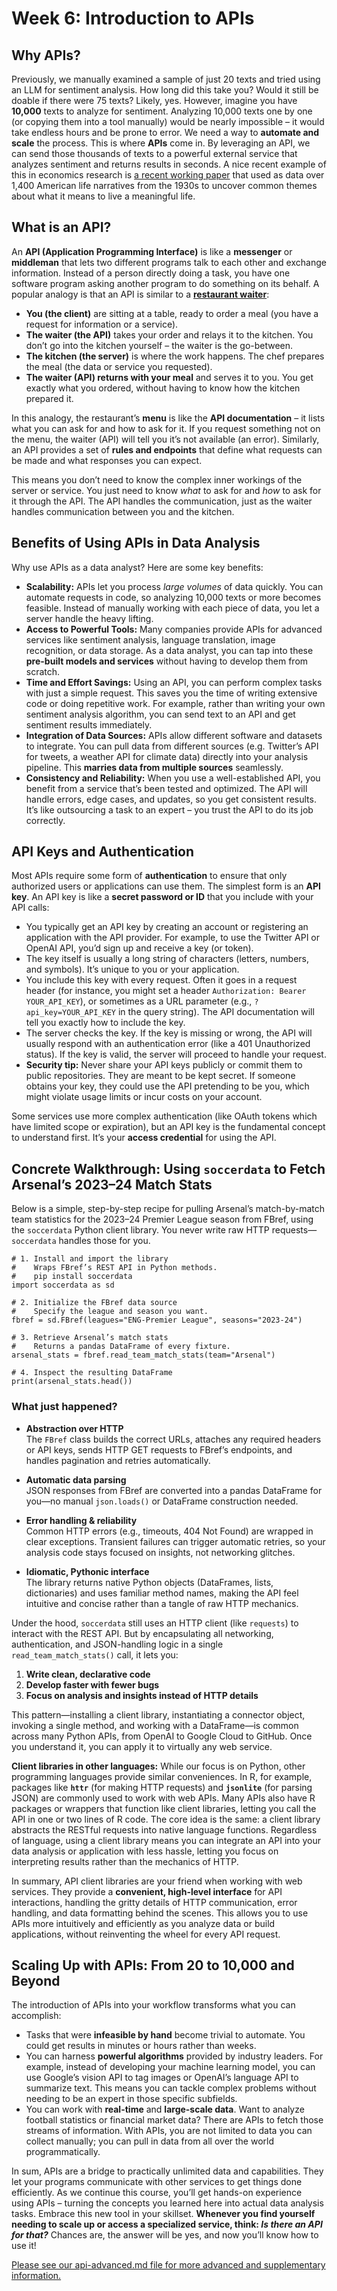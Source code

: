 # Week 6: Introduction to APIs

## Why APIs?

Previously, we manually examined a sample of just 20 texts and tried using an LLM for sentiment analysis. How long did this take you? Would it still be doable if there were 75 texts? Likely, yes. However, imagine you have **10,000** texts to analyze for sentiment. Analyzing 10,000 texts one by one (or copying them into a tool manually) would be nearly impossible – it would take endless hours and be prone to error. We need a way to **automate and scale** the process. This is where **APIs** come in. By leveraging an API, we can send those thousands of texts to a powerful external service that analyzes sentiment and returns results in seconds. A nice recent example of this in economics research is [a recent working paper](./American%20Life%20Histories%20by%20Lagakos%2C%20Michalopoulos%2C%20and%20Voth.pdf) that used as data over 1,400 American life narratives from the 1930s to uncover common themes about what it means to live a meaningful life.

## What is an API?

An **API (Application Programming Interface)** is like a **messenger** or **middleman** that lets two different programs talk to each other and exchange information. Instead of a person directly doing a task, you have one software program asking another program to do something on its behalf. A popular analogy is that an API is similar to a [**restaurant waiter**](https://www.youtube.com/watch?v=OVvTv9Hy91Q):

* **You (the client)** are sitting at a table, ready to order a meal (you have a request for information or a service).
* **The waiter (the API)** takes your order and relays it to the kitchen. You don’t go into the kitchen yourself – the waiter is the go-between.
* **The kitchen (the server)** is where the work happens. The chef prepares the meal (the data or service you requested).
* **The waiter (API) returns with your meal** and serves it to you. You get exactly what you ordered, without having to know how the kitchen prepared it.

In this analogy, the restaurant’s **menu** is like the **API documentation** – it lists what you can ask for and how to ask for it. If you request something not on the menu, the waiter (API) will tell you it’s not available (an error). Similarly, an API provides a set of **rules and endpoints** that define what requests can be made and what responses you can expect.

This means you don’t need to know the complex inner workings of the server or service. You just need to know *what* to ask for and *how* to ask for it through the API. The API handles the communication, just as the waiter handles communication between you and the kitchen.

## Benefits of Using APIs in Data Analysis

Why use APIs as a data analyst? Here are some key benefits:

* **Scalability:** APIs let you process *large volumes* of data quickly. You can automate requests in code, so analyzing 10,000 texts or more becomes feasible. Instead of manually working with each piece of data, you let a server handle the heavy lifting.
* **Access to Powerful Tools:** Many companies provide APIs for advanced services like sentiment analysis, language translation, image recognition, or data storage. As a data analyst, you can tap into these **pre-built models and services** without having to develop them from scratch.
* **Time and Effort Savings:** Using an API, you can perform complex tasks with just a simple request. This saves you the time of writing extensive code or doing repetitive work. For example, rather than writing your own sentiment analysis algorithm, you can send text to an API and get sentiment results immediately.
* **Integration of Data Sources:** APIs allow different software and datasets to integrate. You can pull data from different sources (e.g. Twitter’s API for tweets, a weather API for climate data) directly into your analysis pipeline. This **marries data from multiple sources** seamlessly.
* **Consistency and Reliability:** When you use a well-established API, you benefit from a service that’s been tested and optimized. The API will handle errors, edge cases, and updates, so you get consistent results. It’s like outsourcing a task to an expert – you trust the API to do its job correctly.

## API Keys and Authentication

Most APIs require some form of **authentication** to ensure that only authorized users or applications can use them. The simplest form is an **API key**. An API key is like a **secret password or ID** that you include with your API calls:

* You typically get an API key by creating an account or registering an application with the API provider. For example, to use the Twitter API or OpenAI API, you’d sign up and receive a key (or token).
* The key itself is usually a long string of characters (letters, numbers, and symbols). It’s unique to you or your application.
* You include this key with every request. Often it goes in a request header (for instance, you might set a header `Authorization: Bearer YOUR_API_KEY`), or sometimes as a URL parameter (e.g., `?api_key=YOUR_API_KEY` in the query string). The API documentation will tell you exactly how to include the key.
* The server checks the key. If the key is missing or wrong, the API will usually respond with an authentication error (like a 401 Unauthorized status). If the key is valid, the server will proceed to handle your request.
* **Security tip:** Never share your API keys publicly or commit them to public repositories. They are meant to be kept secret. If someone obtains your key, they could use the API pretending to be you, which might violate usage limits or incur costs on your account.

Some services use more complex authentication (like OAuth tokens which have limited scope or expiration), but an API key is the fundamental concept to understand first. It’s your **access credential** for using the API.

## Concrete Walkthrough: Using `soccerdata` to Fetch Arsenal’s 2023–24 Match Stats

Below is a simple, step-by-step recipe for pulling Arsenal’s match-by-match team statistics for the 2023–24 Premier League season from FBref, using the `soccerdata` Python client library. You never write raw HTTP requests—`soccerdata` handles those for you.

```
# 1. Install and import the library
#    Wraps FBref’s REST API in Python methods.
#    pip install soccerdata
import soccerdata as sd

# 2. Initialize the FBref data source
#    Specify the league and season you want.
fbref = sd.FBref(leagues="ENG-Premier League", seasons="2023-24")

# 3. Retrieve Arsenal’s match stats
#    Returns a pandas DataFrame of every fixture.
arsenal_stats = fbref.read_team_match_stats(team="Arsenal")

# 4. Inspect the resulting DataFrame
print(arsenal_stats.head())
```

### What just happened?

- **Abstraction over HTTP**  
  The `FBref` class builds the correct URLs, attaches any required headers or API keys, sends HTTP GET requests to FBref’s endpoints, and handles pagination and retries automatically.

- **Automatic data parsing**  
  JSON responses from FBref are converted into a pandas DataFrame for you—no manual `json.loads()` or DataFrame construction needed.

- **Error handling & reliability**  
  Common HTTP errors (e.g., timeouts, 404 Not Found) are wrapped in clear exceptions. Transient failures can trigger automatic retries, so your analysis code stays focused on insights, not networking glitches.

- **Idiomatic, Pythonic interface**  
  The library returns native Python objects (DataFrames, lists, dictionaries) and uses familiar method names, making the API feel intuitive and concise rather than a tangle of raw HTTP mechanics.

Under the hood, `soccerdata` still uses an HTTP client (like `requests`) to interact with the REST API. But by encapsulating all networking, authentication, and JSON-handling logic in a single `read_team_match_stats()` call, it lets you:

1. **Write clean, declarative code**  
2. **Develop faster with fewer bugs**  
3. **Focus on analysis and insights instead of HTTP details**

This pattern—installing a client library, instantiating a connector object, invoking a single method, and working with a DataFrame—is common across many Python APIs, from OpenAI to Google Cloud to GitHub. Once you understand it, you can apply it to virtually any web service.

**Client libraries in other languages:** While our focus is on Python, other programming languages provide similar conveniences. In R, for example, packages like **`httr`** (for making HTTP requests) and **`jsonlite`** (for parsing JSON) are commonly used to work with web APIs. Many APIs also have R packages or wrappers that function like client libraries, letting you call the API in one or two lines of R code. The core idea is the same: a client library abstracts the RESTful requests into native language functions. Regardless of language, using a client library means you can integrate an API into your data analysis or application with less hassle, letting you focus on interpreting results rather than the mechanics of HTTP.

In summary, API client libraries are your friend when working with web services. They provide a **convenient, high-level interface** for API interactions, handling the gritty details of HTTP communication, error handling, and data formatting behind the scenes. This allows you to use APIs more intuitively and efficiently as you analyze data or build applications, without reinventing the wheel for every API request.

## Scaling Up with APIs: From 20 to 10,000 and Beyond

The introduction of APIs into your workflow transforms what you can accomplish:

* Tasks that were **infeasible by hand** become trivial to automate. You could get results in minutes or hours rather than weeks.
* You can harness **powerful algorithms** provided by industry leaders. For example, instead of developing your machine learning model, you can use Google’s vision API to tag images or OpenAI’s language API to summarize text. This means you can tackle complex problems without needing to be an expert in those specific subfields.
* You can work with **real-time** and **large-scale data**. Want to analyze football statistics or financial market data? There are APIs to fetch those streams of information. With APIs, you are not limited to data you can collect manually; you can pull in data from all over the world programmatically.

In sum, APIs are a bridge to practically unlimited data and capabilities. They let your programs communicate with other services to get things done efficiently. As we continue this course, you’ll get hands-on experience using APIs – turning the concepts you learned here into actual data analysis tasks. Embrace this new tool in your skillset. **Whenever you find yourself needing to scale up or access a specialized service, think: *Is there an API for that?*** Chances are, the answer will be yes, and now you’ll know how to use it!

[Please see our api-advanced.md file for more advanced and supplementary information.](api-advanced.md)
